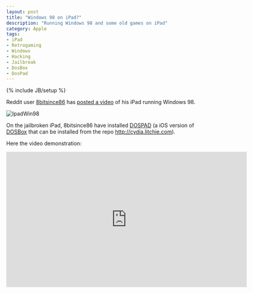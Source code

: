 ```yaml
---
layout: post
title: "Windows 98 on iPad?"
description: "Running Windows 98 and some old games on iPad"
category: Apple
tags: 
- iPad
- Retrogaming
- Windows
- Hacking
- Jailbreak
- DosBox
- DosPad
---
```

{% include JB/setup %}

Reddit user [8bitsince86](http://www.reddit.com/user/8bitsince86) has [posted a video](http://www.reddit.com/r/jailbreak/comments/2veecg/i_got_windows_98_running_on_my_ipad_air_2/) of his iPad running Windows 98.

![IpadWin98](http://cdn.iphonehacks.com/wp-content/uploads/2015/02/Windows-98-iPad-Air-2.jpg)

<!-- more -->

On the jailbroken iPad, 8bitsince86 have installed [DOSPAD](https://code.google.com/p/dospad/) (a iOS version of [DOSBox](http://www.dosbox.com/) that can be installed from the repo http://cydia.litchie.com). 

Here the video demonstration:

<iframe width="640" height="360" src="https://www.youtube.com/embed/srRQDp2Ibnk" frameborder="0" allowfullscreen></iframe>